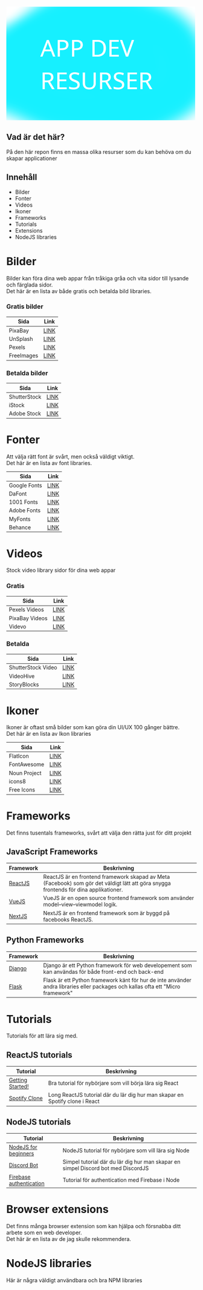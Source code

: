 ![Title Image](titleimg.png)

## Vad är det här?

På den här repon finns en massa olika resurser som du kan behöva om du skapar applicationer

## Innehåll

 - Bilder
 - Fonter
 - Videos
 - Ikoner
 - Frameworks
 - Tutorials
 - Extensions
 - NodeJS libraries

# Bilder

Bilder kan föra dina web appar från tråkiga gråa och vita sidor till lysande och färglada sidor. <br>
Det här är en lista av både gratis och betalda bild libraries.

### Gratis bilder

| Sida  | Link |
| ------------- | ------------- |
| PixaBay | [LINK](https://pixabay.com/)  |
| UnSplash | [LINK](https://unsplash.com/)  |
| Pexels | [LINK](https://www.pexels.com/)  |
| FreeImages | [LINK](https://www.freeimages.com/)  |

### Betalda bilder

| Sida  | Link |
| ------------- | ------------- |
| ShutterStock | [LINK](https://www.shutterstock.com/images)  |
| iStock | [LINK](https://www.istockphoto.com/)  |
| Adobe Stock | [LINK](https://stock.adobe.com/)  |

# Fonter

Att välja rätt font är svårt, men också väldigt viktigt. <br>
Det här är en lista av font libraries.

| Sida  | Link |
| ------------- | ------------- |
| Google Fonts | [LINK](https://fonts.google.com/)  |
| DaFont | [LINK](https://www.dafont.com/)  |
| 1001 Fonts | [LINK](https://www.1001fonts.com/)  |
| Adobe Fonts | [LINK](https://fonts.adobe.com/)  |
| MyFonts | [LINK](https://www.myfonts.com/)  |
| Behance | [LINK](https://www.behance.net/search/projects?search=Free%20font)  |

# Videos

Stock video library sidor för dina web appar

### Gratis

| Sida  | Link |
| ------------- | ------------- |
| Pexels Videos | [LINK](https://www.pexels.com/videos/)  |
| PixaBay Videos | [LINK](https://pixabay.com/videos/)  |
| Videvo | [LINK](https://www.videvo.net/)  |

### Betalda

| Sida  | Link |
| ------------- | ------------- |
| ShutterStock Video | [LINK](https://www.shutterstock.com/video)  |
| VideoHive | [LINK](https://videohive.net/category/stock-footage)  |
| StoryBlocks | [LINK](https://www.storyblocks.com/)  |

# Ikoner

Ikoner är oftast små bilder som kan göra din UI/UX 100 gånger bättre. <br>
Det här är en lista av Ikon libraries

| Sida  | Link |
| ------------- | ------------- |
| FlatIcon | [LINK](https://www.flaticon.com/) |
| FontAwesome | [LINK](https://fontawesome.com/icons) |
| Noun Project | [LINK](https://thenounproject.com/) |
| icons8 | [LINK](https://icons8.com/icons) |
| Free Icons | [LINK](https://freeicons.io/) |

# Frameworks

Det finns tusentals frameworks, svårt att välja den rätta just för ditt projekt

## JavaScript Frameworks
| Framework  | Beskrivning |
| ------------- | ------------- |
| [ReactJS](https://reactjs.org/) | ReactJS är en frontend framework skapad av Meta (Facebook) som gör det väldigt lätt att göra snygga frontends för dina applikationer. |
| [VueJS](https://vuejs.org/) | VueJS är en open source frontend framework som använder model–view–viewmodel logik. |
| [NextJS](https://nextjs.org/) | NextJS är en frontend framework som är byggd på facebooks ReactJS. |

## Python Frameworks

| Framework  | Beskrivning |
| ------------- | ------------- |
| [Django](https://www.djangoproject.com/) | Django är ett Python framework för web developement som kan användas för både front-end och back-end |
| [Flask](https://flask.palletsprojects.com/en/2.0.x/) | Flask är ett Python framework känt för hur de inte använder andra libraries eller packages och kallas ofta ett "Micro framework" |

# Tutorials

Tutorials för att lära sig med.

## ReactJS tutorials

| Tutorial  | Beskrivning |
| ------------- | ------------- |
| [Getting Started!](https://youtu.be/pgAvVxowaYU) | Bra tutorial för nybörjare som vill börja lära sig React |
| [Spotify Clone](https://www.youtube.com/watch?v=pnkuI8KXW_8) | Long ReactJS tutorial där du lär dig hur man skapar en Spotify clone i React |

## NodeJS tutorials

| Tutorial  | Beskrivning |
| ------------- | ------------- |
| [NodeJS for beginners](https://youtu.be/TlB_eWDSMt4) | NodeJS tutorial för nybörjare som vill lära sig Node |
| [Discord Bot](https://youtu.be/BmKXBVdEV0g) | Simpel tutorial där du lär dig hur man skapar en simpel Discord bot med DiscordJS |
| [Firebase authentication](https://youtu.be/kX8by4eCyG4) | Tutorial för authentication med Firebase i Node |

# Browser extensions

Det finns många browser extension som kan hjälpa och försnabba ditt arbete som en web developer. <br>
Det här är en lista av de jag skulle rekommendera.

# NodeJS libraries

Här är några väldigt användbara och bra NPM libraries
